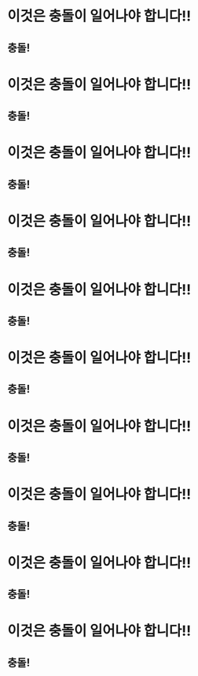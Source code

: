 # 이것은 충돌이 일어나야 합니다!!

## 충돌!

# 이것은 충돌이 일어나야 합니다!!

## 충돌!

# 이것은 충돌이 일어나야 합니다!!

## 충돌!

# 이것은 충돌이 일어나야 합니다!!

## 충돌!

# 이것은 충돌이 일어나야 합니다!!

## 충돌!

# 이것은 충돌이 일어나야 합니다!!

## 충돌!

# 이것은 충돌이 일어나야 합니다!!

## 충돌!

# 이것은 충돌이 일어나야 합니다!!

## 충돌!

# 이것은 충돌이 일어나야 합니다!!

## 충돌!

# 이것은 충돌이 일어나야 합니다!!

## 충돌!

<!-- # KMTestingRepo

pr 충돌 발생!!

### 테스트 방법

1. npm install
2. npm run dev

#### 기타사항

- fontawesome 설치 사용
- 명령어
  npm i --save @fortawesome/fontawesome-svg-core
  npm install --save @fortawesome/free-solid-svg-icons
  npm install --save @fortawesome/react-fontawesome

- 불러오기
  import { faCheckSquare, faSpinner, faBars } from "@fortawesome/free-solid-svg-icons";
  import { FontAwesomeIcon } from "@fortawesome/react-fontawesome";

- 사용하기
  ```java
  <FontAwesomeIcon icon={faBars} />
  ``` -->
